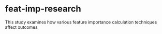 # feat-imp-research
This study examines how various feature importance calculation techniques affect outcomes
